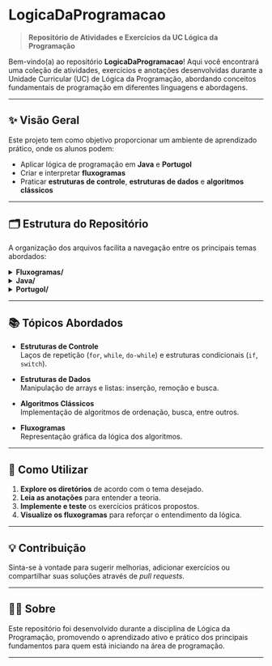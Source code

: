 # LogicaDaProgramacao

> **Repositório de Atividades e Exercícios da UC Lógica da Programação**

Bem-vindo(a) ao repositório **LogicaDaProgramacao**! Aqui você encontrará uma coleção de atividades, exercícios e anotações desenvolvidas durante a Unidade Curricular (UC) de Lógica da Programação, abordando conceitos fundamentais de programação em diferentes linguagens e abordagens.

---

## ✨ **Visão Geral**

Este projeto tem como objetivo proporcionar um ambiente de aprendizado prático, onde os alunos podem:

- Aplicar lógica de programação em **Java** e **Portugol**
- Criar e interpretar **fluxogramas**
- Praticar **estruturas de controle**, **estruturas de dados** e **algoritmos clássicos**

---

## 🗂️ **Estrutura do Repositório**

A organização dos arquivos facilita a navegação entre os principais temas abordados:

<details>
<summary><strong>Fluxogramas/</strong></summary>

Contém arquivos de imagem (`.png`) que representam fluxogramas de diversas atividades. Os fluxogramas ajudam a **visualizar a lógica dos algoritmos** e a sequência de operações a serem realizadas.

**Exemplos:**
- `Prova Carlos Eduardo Braga.png`: Fluxograma de uma prova específica.
- `Recuperação fluxograma.png`: Processo de recuperação de notas.
- `fluxograma1.png`, `fluxograma2.png`, `fluxograma3.png`: Diversos algoritmos e processos.

</details>

<details>
<summary><strong>Java/</strong></summary>

Inclui arquivos Java organizados em subdiretórios, cada um abordando um tema específico:

- **Arrays/**  
  - `Anotacoes1.java`: Introdução a arrays e operações básicas.
  - `Atividade1.java`: Exercícios práticos de manipulação de arrays.

- **Estruturas de Repetição/**  
  - `Anotacoes1.java`: Explicação sobre laços de repetição (`for`, `while`, `do-while`).
  - `Atividade1.java`: Exercícios práticos utilizando laços.

- **Operadores lógicos/**  
  - Atividades explorando operadores lógicos em estruturas condicionais.

</details>

<details>
<summary><strong>Portugol/</strong></summary>

Contém arquivos em **Portugol**, uma linguagem de pseudocódigo que facilita a compreensão da lógica.

- **aula 1/**: Atividades de conceitos básicos (aprovação, conversão de temperaturas, médias).
- **aula 2/**: Exercícios sobre estruturas condicionais e laços (ex: pedra, papel e tesoura).
- **aula 3/**: Atividades de conceitos mais avançados (cálculo de descontos, faixa etária).

</details>

---

## 📚 **Tópicos Abordados**

- **Estruturas de Controle**  
  Laços de repetição (`for`, `while`, `do-while`) e estruturas condicionais (`if`, `switch`).

- **Estruturas de Dados**  
  Manipulação de arrays e listas: inserção, remoção e busca.

- **Algoritmos Clássicos**  
  Implementação de algoritmos de ordenação, busca, entre outros.

- **Fluxogramas**  
  Representação gráfica da lógica dos algoritmos.

---

## 🚀 **Como Utilizar**

1. **Explore os diretórios** de acordo com o tema desejado.
2. **Leia as anotações** para entender a teoria.
3. **Implemente e teste** os exercícios práticos propostos.
4. **Visualize os fluxogramas** para reforçar o entendimento da lógica.

---

## 💡 **Contribuição**

Sinta-se à vontade para sugerir melhorias, adicionar exercícios ou compartilhar suas soluções através de *pull requests*.

---

## 👨‍🏫 **Sobre**

Este repositório foi desenvolvido durante a disciplina de Lógica da Programação, promovendo o aprendizado ativo e prático dos principais fundamentos para quem está iniciando na área de programação.

---
